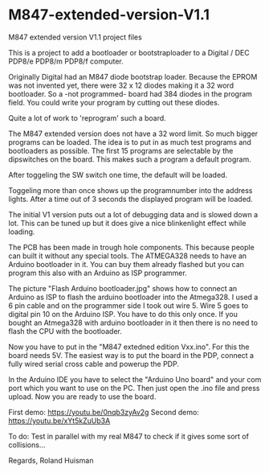 # M847-extended-version-V1.1
M847 extended version V1.1 project files

This is a project to add a bootloader or bootstraploader to a Digital / DEC PDP8/e PDP8/m PDP8/f computer.

Originally Digital had an M847 diode bootstrap loader. Because the EPROM was not
invented yet, there were 32 x 12 diodes making it a 32 word bootloader.
So a -not programmed- board had 384 diodes in the program field. You could
write your program by cutting out these diodes.

Quite a lot of work to 'reprogram' such a board.

The M847 extended version does not have a 32 word limit. So much bigger programs can be loaded.
The idea is to put in as much test programs and bootloaders as possible. The first 15 programs
are selectable by the dipswitches on the board. This makes such a program a default program.

After toggeling the SW switch one time, the default will be loaded.

Toggeling more than once shows up the programnumber into the address lights.
After a time out of 3 seconds the displayed program will be loaded.

The initial V1 version puts out a lot of debugging data and is slowed down a lot.
This can be tuned up but it does give a nice blinkenlight effect while loading.

The PCB has been made in trough hole components. This because people can built it
without any special tools. The ATMEGA328 needs to have an Arduino bootloader in it.
You can buy them already flashed but you can program this also with an Arduino as ISP programmer.

The picture "Flash Arduino bootloader.jpg" shows how to connect an Arduino as ISP to flash the
arduino bootloader into the Atmega328. I used a 6 pin cable and on the programmer side I took out wire 5.
Wire 5 goes to digital pin 10 on the Arduino ISP. You have to do this only once. If you bought an Atmega328
with arduino bootloader in it then there is no need to flash the CPU with the bootloader.

Now you have to put in the "M847 extedned edition Vxx.ino". For this the board needs 5V.
The easiest way is to put the board in the PDP, connect a fully wired serial cross cable and powerup the PDP.

In the Arduino IDE you have to select the "Arduino Uno board" and your com port which you want to use on the PC.
Then just open the .ino file and press upload. Now you are ready to use the board.

First demo: https://youtu.be/0nqb3zyAv2g
Second demo: https://youtu.be/xYt5kZuUb3A

To do: Test in parallel with my real M847 to check if it gives some sort of collisions...

Regards, Roland Huisman
